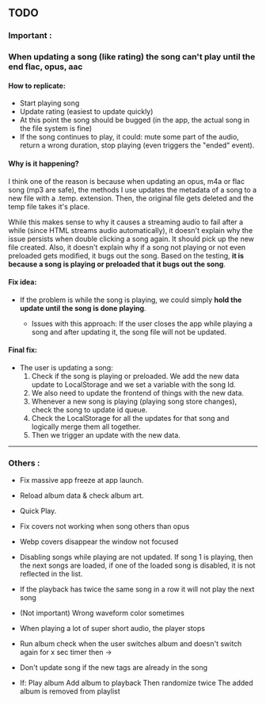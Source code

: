 ## TODO

### Important :

### When updating a song (like rating) the song can't play until the end flac, opus, aac

#### How to replicate:

- Start playing song
- Update rating (easiest to update quickly)
- At this point the song should be bugged (in the app, the actual song in the file system is fine)
- If the song continues to play, it could: mute some part of the audio, return a wrong duration, stop playing (even triggers the "ended" event).

#### Why is it happening?

I think one of the reason is because when updating an opus, m4a or flac song (mp3 are safe), the methods I use updates the metadata of a song to a new file with a .temp. extension. Then, the original file gets deleted and the temp file takes it's place.

While this makes sense to why it causes a streaming audio to fail after a while (since HTML streams audio automatically), it doesn't explain why the issue persists when double clicking a song again. It should pick up the new file created. Also, it doesn't explain why if a song not playing or not even preloaded gets modified, it bugs out the song. Based on the testing, **it is because a song is playing or preloaded that it bugs out the song**.

#### Fix idea:

- If the problem is while the song is playing, we could simply **hold the update until the song is done playing**.

  - Issues with this approach: If the user closes the app while playing a song and after updating it, the song file will not be updated.

#### Final fix:

- The user is updating a song:
  1. Check if the song is playing or preloaded. We add the new data update to LocalStorage and we set a variable with the song Id.
  2. We also need to update the frontend of things with the new data.
  3. Whenever a new song is playing (playing song store changes), check the song to update id queue.
  4. Check the LocalStorage for all the updates for that song and logically merge them all together.
  5. Then we trigger an update with the new data.

---

### Others :

- Fix massive app freeze at app launch.

- Reload album data & check album art.

- Quick Play.

- Fix covers not working when song others than opus

- Webp covers disappear the window not focused

- Disabling songs while playing are not updated. If song 1 is playing, then the next songs are loaded, if one of the loaded song is disabled, it is not reflected in the list.

- If the playback has twice the same song in a row it will not play the next song

- (Not important) Wrong waveform color sometimes

- When playing a lot of super short audio, the player stops

- Run album check when the user switches album and doesn't switch again for x sec timer then ->
- Don't update song if the new tags are already in the song

- If:
  Play album
  Add album to playback
  Then randomize twice
  The added album is removed from playlist
